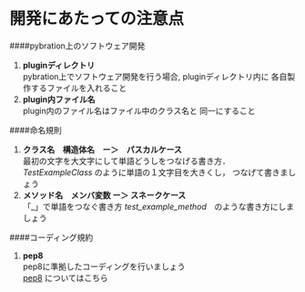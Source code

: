 # 開発にあたっての注意点


####pybration上のソフトウェア開発

1. **pluginディレクトリ**  
pybration上でソフトウェア開発を行う場合,
pluginディレクトリ内に
各自製作するファイルを入れること 
2. **plugin内ファイル名**  
plugin内のファイル名はファイル中のクラス名と
  同一にすること

####命名規則

1. **クラス名　構造体名　ー＞　パスカルケース**  
最初の文字を大文字にして単語どうしをつなげる書き方．
_TestExampleClass_ のように単語の１文字目を大きくし，
つなげて書きましょう
2. **メソッド名　メンバ変数 ー＞ スネークケース**  
「_」で単語をつなぐ書き方
_test_example_method_　のような書き方にしましょう

####コーディング規約

1. **pep8**  
pep8に準拠したコーディングを行いましょう  
[pep8](http://pep8-ja.readthedocs.io/ja/latest/)
についてはこちら
